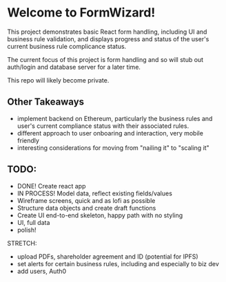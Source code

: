 # Welcome to FormWizard!
This project demonstrates basic React form handling, including UI and business rule validation, and displays progress and status of the user's current business rule complicance status.

The current focus of this project is form handling and so will stub out auth/login and database server for a later time.

This repo will likely become private.

## Other Takeaways
- implement backend on Ethereum, particularly the business rules and user's current compliance status with their associated rules.
- different approach to user onboaring and interaction, very mobile friendly
- interesting considerations for moving from "nailing it" to "scaling it"

## TODO:
- DONE! Create react app
- IN PROCESS! Model data, reflect existing fields/values
- Wireframe screens, quick and as lofi as possible
- Structure data objects and create draft functions
- Create UI end-to-end skeleton, happy path with no styling
- UI, full data
- polish!

STRETCH:
- upload PDFs, shareholder agreement and ID (potential for IPFS)
- set alerts for certain business rules, including and especially to biz dev
- add users, Auth0